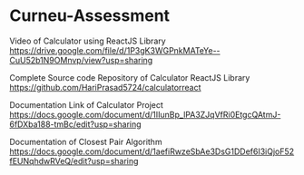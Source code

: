 # Curneu-Assessment

Video of Calculator using ReactJS Library
https://drive.google.com/file/d/1P3gK3WGPnkMATeYe--CuU52b1N9OMnvp/view?usp=sharing

Complete Source code Repository of Calculator ReactJS Library
https://github.com/HariPrasad5724/calculatorreact

Documentation Link of Calculator Project
https://docs.google.com/document/d/1IIunBp_lPA3ZJqVfRi0EtgcQAtmJ-6fDXba188-tmBc/edit?usp=sharing

Documentation of Closest Pair Algorithm
https://docs.google.com/document/d/1aefiRwzeSbAe3DsG1DDef6I3iQjoF52fEUNqhdwRVeQ/edit?usp=sharing
